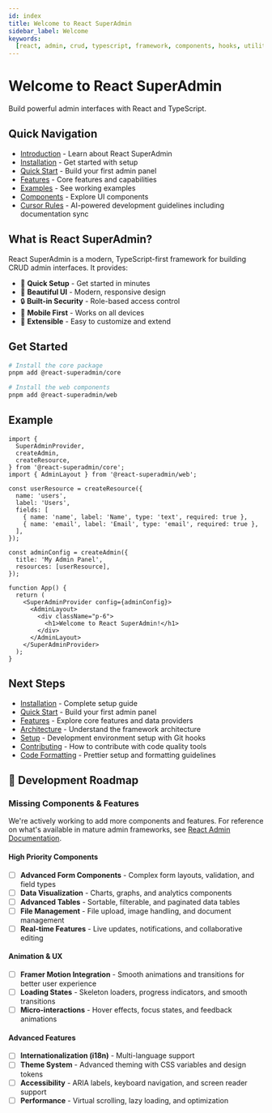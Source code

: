 ```yaml
---
id: index
title: Welcome to React SuperAdmin
sidebar_label: Welcome
keywords:
  [react, admin, crud, typescript, framework, components, hooks, utilities]
---
```


# Welcome to React SuperAdmin

Build powerful admin interfaces with React and TypeScript.

## Quick Navigation

- [Introduction](./introduction) - Learn about React SuperAdmin
- [Installation](./installation) - Get started with setup
- [Quick Start](./quick-start) - Build your first admin panel
- [Features](./features) - Core features and capabilities
- [Examples](./examples/basic-usage) - See working examples
- [Components](./components/button) - Explore UI components
- [Cursor Rules](./developer/cursor-rules) - AI-powered development guidelines including documentation sync

## What is React SuperAdmin?

React SuperAdmin is a modern, TypeScript-first framework for building CRUD admin interfaces. It provides:

- 🚀 **Quick Setup** - Get started in minutes
- 🎨 **Beautiful UI** - Modern, responsive design
- 🔒 **Built-in Security** - Role-based access control
- 📱 **Mobile First** - Works on all devices
- 🔧 **Extensible** - Easy to customize and extend

## Get Started

```bash
# Install the core package
pnpm add @react-superadmin/core

# Install the web components
pnpm add @react-superadmin/web
```

## Example

```tsx
import {
  SuperAdminProvider,
  createAdmin,
  createResource,
} from '@react-superadmin/core';
import { AdminLayout } from '@react-superadmin/web';

const userResource = createResource({
  name: 'users',
  label: 'Users',
  fields: [
    { name: 'name', label: 'Name', type: 'text', required: true },
    { name: 'email', label: 'Email', type: 'email', required: true },
  ],
});

const adminConfig = createAdmin({
  title: 'My Admin Panel',
  resources: [userResource],
});

function App() {
  return (
    <SuperAdminProvider config={adminConfig}>
      <AdminLayout>
        <div className="p-6">
          <h1>Welcome to React SuperAdmin!</h1>
        </div>
      </AdminLayout>
    </SuperAdminProvider>
  );
}
```

## Next Steps

- [Installation](./installation) - Complete setup guide
- [Quick Start](./quick-start) - Build your first admin panel
- [Features](./features) - Explore core features and data providers
- [Architecture](./developer/architecture) - Understand the framework architecture
- [Setup](./developer/setup) - Development environment setup with Git hooks
- [Contributing](./developer/contributing) - How to contribute with code quality tools
- [Code Formatting](../FORMATTING.md) - Prettier setup and formatting guidelines

## 🚧 Development Roadmap

### **Missing Components & Features**

We're actively working to add more components and features. For reference on what's available in mature admin frameworks, see [React Admin Documentation](https://marmelab.com/react-admin/documentation.html).

#### **High Priority Components**

- [ ] **Advanced Form Components** - Complex form layouts, validation, and field types
- [ ] **Data Visualization** - Charts, graphs, and analytics components
- [ ] **Advanced Tables** - Sortable, filterable, and paginated data tables
- [ ] **File Management** - File upload, image handling, and document management
- [ ] **Real-time Features** - Live updates, notifications, and collaborative editing

#### **Animation & UX**

- [ ] **Framer Motion Integration** - Smooth animations and transitions for better user experience
- [ ] **Loading States** - Skeleton loaders, progress indicators, and smooth transitions
- [ ] **Micro-interactions** - Hover effects, focus states, and feedback animations

#### **Advanced Features**

- [ ] **Internationalization (i18n)** - Multi-language support
- [ ] **Theme System** - Advanced theming with CSS variables and design tokens
- [ ] **Accessibility** - ARIA labels, keyboard navigation, and screen reader support
- [ ] **Performance** - Virtual scrolling, lazy loading, and optimization

